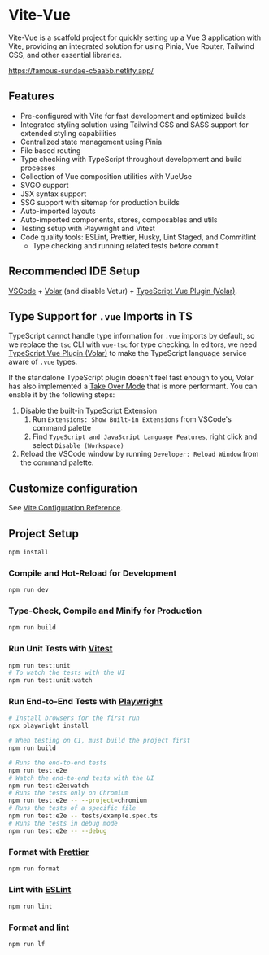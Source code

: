 # Vite-Vue

Vite-Vue is a scaffold project for quickly setting up a Vue 3 application with Vite, providing an integrated solution for using Pinia, Vue Router, Tailwind CSS, and other essential libraries.

https://famous-sundae-c5aa5b.netlify.app/

## Features

- Pre-configured with Vite for fast development and optimized builds
- Integrated styling solution using Tailwind CSS and SASS support for extended styling capabilities
- Centralized state management using Pinia
- File based routing
- Type checking with TypeScript throughout development and build processes
- Collection of Vue composition utilities with VueUse
- SVGO support
- JSX syntax support
- SSG support with sitemap for production builds
- Auto-imported layouts
- Auto-imported components, stores, composables and utils
- Testing setup with Playwright and Vitest
- Code quality tools: ESLint, Prettier, Husky, Lint Staged, and Commitlint
  - Type checking and running related tests before commit

## Recommended IDE Setup

[VSCode](https://code.visualstudio.com/) + [Volar](https://marketplace.visualstudio.com/items?itemName=Vue.volar) (and disable Vetur) + [TypeScript Vue Plugin (Volar)](https://marketplace.visualstudio.com/items?itemName=Vue.vscode-typescript-vue-plugin).

## Type Support for `.vue` Imports in TS

TypeScript cannot handle type information for `.vue` imports by default, so we replace the `tsc` CLI with `vue-tsc` for type checking. In editors, we need [TypeScript Vue Plugin (Volar)](https://marketplace.visualstudio.com/items?itemName=Vue.vscode-typescript-vue-plugin) to make the TypeScript language service aware of `.vue` types.

If the standalone TypeScript plugin doesn't feel fast enough to you, Volar has also implemented a [Take Over Mode](https://github.com/johnsoncodehk/volar/discussions/471#discussioncomment-1361669) that is more performant. You can enable it by the following steps:

1. Disable the built-in TypeScript Extension
   1. Run `Extensions: Show Built-in Extensions` from VSCode's command palette
   2. Find `TypeScript and JavaScript Language Features`, right click and select `Disable (Workspace)`
2. Reload the VSCode window by running `Developer: Reload Window` from the command palette.

## Customize configuration

See [Vite Configuration Reference](https://vitejs.dev/config/).

## Project Setup

```sh
npm install
```

### Compile and Hot-Reload for Development

```sh
npm run dev
```

### Type-Check, Compile and Minify for Production

```sh
npm run build
```

### Run Unit Tests with [Vitest](https://vitest.dev/)

```sh
npm run test:unit
# To watch the tests with the UI
npm run test:unit:watch
```

### Run End-to-End Tests with [Playwright](https://playwright.dev)

```sh
# Install browsers for the first run
npx playwright install

# When testing on CI, must build the project first
npm run build

# Runs the end-to-end tests
npm run test:e2e
# Watch the end-to-end tests with the UI
npm run test:e2e:watch
# Runs the tests only on Chromium
npm run test:e2e -- --project=chromium
# Runs the tests of a specific file
npm run test:e2e -- tests/example.spec.ts
# Runs the tests in debug mode
npm run test:e2e -- --debug
```

### Format with [Prettier](https://prettier.io/)

```sh
npm run format
```

### Lint with [ESLint](https://eslint.org/)

```sh
npm run lint
```

### Format and lint

```sh
npm run lf
```
